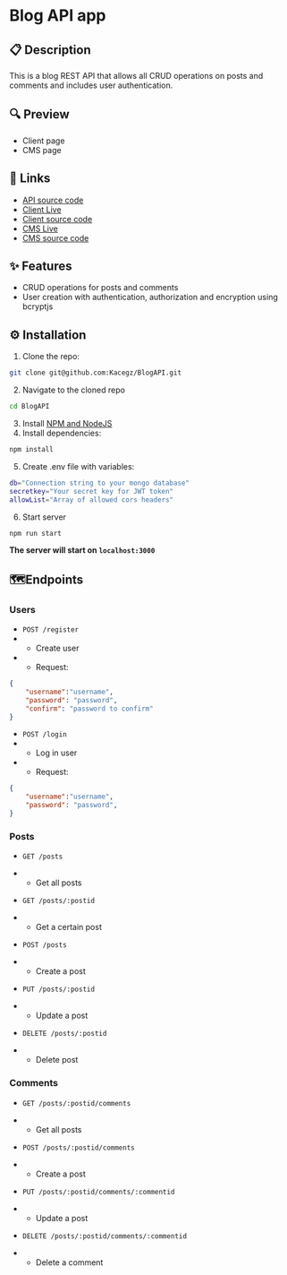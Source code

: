 # Blog API app
## 📋 Description
This is a blog REST API that allows all CRUD operations on posts and comments and includes user authentication.

## 🔍 Preview
- Client page
- CMS page
## 🔗 Links
- [API source code](https://github.com/Kacegz/BlogAPI)
- [Client Live](https://kacegz-blogclient.vercel.app/)
- [Client source code](https://github.com/Kacegz/Blog-Client)
- [CMS Live](https://kacegz-blogcms.vercel.app/)
- [CMS source code](https://github.com/Kacegz/BlogCMS)
## ✨ Features
- CRUD operations for posts and comments
- User creation with authentication, authorization and encryption using bcryptjs
## ⚙️ Installation
1. Clone the repo:
```sh
git clone git@github.com:Kacegz/BlogAPI.git
```
2. Navigate to the cloned repo
```sh
cd BlogAPI
```
3. Install [NPM and NodeJS](https://docs.npmjs.com/downloading-and-installing-node-js-and-npm)
4. Install dependencies:
```sh
npm install
```
5. Create .env file with variables:
```sh
db="Connection string to your mongo database"
secretkey="Your secret key for JWT token"
allowList="Array of allowed cors headers"
```
6. Start server
```sh
npm run start
```
__The server will start on ```localhost:3000```__
## 🗺️Endpoints
### Users
- ```POST /register``` 
- - Create user
- - Request:
```json
{
    "username":"username",
    "password": "password",
    "confirm": "password to confirm"
}
```
- ```POST /login``` 
- - Log in user
- - Request:
```json
{
    "username":"username",
    "password": "password",
}
```

### Posts
- ```GET /posts``` 
- - Get all posts

- ```GET /posts/:postid``` 
- - Get a certain post

- ```POST /posts``` 
- - Create a post

- ```PUT /posts/:postid``` 
- - Update a post

- ```DELETE /posts/:postid``` 
- - Delete post

### Comments
- ```GET /posts/:postid/comments``` 
- - Get all posts

- ```POST /posts/:postid/comments``` 
- - Create a post

- ```PUT /posts/:postid/comments/:commentid``` 
- - Update a post

- ```DELETE /posts/:postid/comments/:commentid``` 
- - Delete a comment
